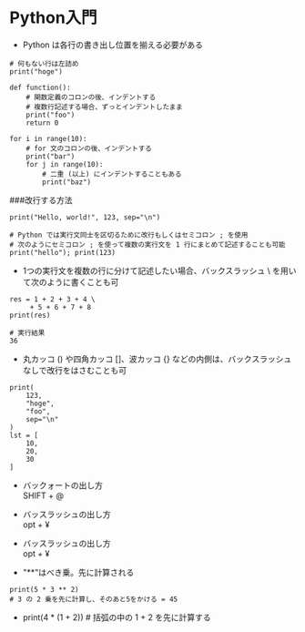 # Python入門
 - Python は各行の書き出し位置を揃える必要がある
```
# 何もない行は左詰め
print("hoge")
 
def function():
    # 関数定義のコロンの後、インデントする
    # 複数行記述する場合、ずっとインデントしたまま
    print("foo")
    return 0
 
for i in range(10):
    # for 文のコロンの後、インデントする
    print("bar")
    for j in range(10):
        # 二重 (以上) にインデントすることもある
        print("baz")
```

 ###改行する方法
```
print("Hello, world!", 123, sep="\n")

# Python では実行文同士を区切るために改行もしくはセミコロン ; を使用
# 次のようにセミコロン ; を使って複数の実行文を 1 行にまとめて記述することも可能
print("hello"); print(123)
```

 - 1つの実行文を複数の行に分けて記述したい場合、バックスラッシュ \ を用いて次のように書くことも可
```
res = 1 + 2 + 3 + 4 \
     + 5 + 6 + 7 + 8
print(res)

# 実行結果
36
```

 - 丸カッコ () や四角カッコ []、波カッコ {} などの内側は、バックスラッシュなしで改行をはさむことも可
```
print(
    123,
    "hoge",
    "foo",
    sep="\n"
)
lst = [
    10,
    20,
    30
]
```

 - バックォートの出し方<br>
   SHIFT + @

 - バッスラッシュの出し方<br>
   opt + ¥
 
 - バッスラッシュの出し方<br>
   opt + ¥


- "**"はべき乗。先に計算される
```
print(5 * 3 ** 2) 
# 3 の 2 乗を先に計算し、そのあと5をかける = 45
```

- print(4 * (1 + 2)) # 括弧の中の 1 + 2 を先に計算する



